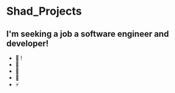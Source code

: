 # Shad_Projects

## I'm seeking a job a software engineer and developer!

- 🔭 !
- 🌱 
- 👯 
- 🥅 
- ⚡ 

